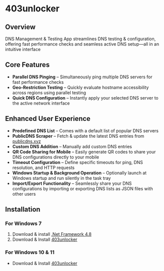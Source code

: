 # 403unlocker

## Overview
DNS Management & Testing App streamlines DNS testing & configuration, offering fast performance checks and seamless active DNS setup—all in an intuitive interface

## Core Features
- **Parallel DNS Pinging** – Simultaneously ping multiple DNS servers for fast performance checks
- **Geo-Restriction Testing** – Quickly evaluate hostname accessibility across regions using parallel testing
- **Quick DNS Configuration** – Instantly apply your selected DNS server to the active network interface

## Enhanced User Experience
- **Predefined DNS List** – Comes with a default list of popular DNS servers
- **PublicDNS Scraper** – Fetch & update the latest DNS entries from [publicdns.xyz](https://publicdns.xyz)
- **Custom DNS Addition** – Manually add custom DNS entries
- **QR Code Sharing for Mobile** – Easily generate QR codes to share your DNS configurations directly to your mobile
- **Timeout Configuration** – Define specific timeouts for ping, DNS resolution, and HTTP requests
- **Windows Startup & Background Operation** – Optionally launch at Windows startup and run silently in the task tray
- **Import/Export Functionality** – Seamlessly share your DNS configurations by importing or exporting DNS lists as JSON files with other users

## Installation
### For Windows 7
1. ِDownload & install [.Net Framework 4.8](https://dotnet.microsoft.com/en-us/download/dotnet-framework/thank-you/net48-offline-installer)
2. Download & Install [403unlocker](https://github.com/ALiMoradzade/403unlocker/releases)

### For Windows 10 & 11
- Download & Install [403unlocker](https://github.com/ALiMoradzade/403unlocker/releases)
